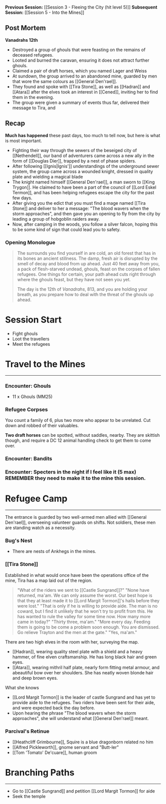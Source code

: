 **Previous Session:** [[Session 3 - Fleeing the City (hit level 5)]]
**Subsequent Session:** [[Session 5 - Into the Mines]]
## Post Mortem
**Vanadrahs 12th**
- Destroyed a group of ghouls that were feasting on the remains of deceased refugees.
- Looted and burned the caravan, ensuring it does not attract further ghouls.
- Claimed a pair of draft horses, which you named Lager and Weiss
- At sundown, the group arrived to an abandoned mine, guarded by men that wore the same colours as [[General Den'rael]].
- They found and spoke with [[Tira Stone]], as well as [[Hadran]] and [[Atara]] after the elves took an interest in [[Cened]], inviting her to find them in the evening.
- The group were given a summary of events thus far, delivered their message to Tira, and
## Recap
**Much has happened** these past days, too much to tell now, but here is what is most important.
- Fighting their way through the sewers of the beseiged city of [[Nethendell]], our band of adventurers came across a new ally in the form of [[Douglas Dier]], trapped by a nest of phase spiders.
- After following [[Ignis|Ignis']] understandings of the underground sewer system, the group came across a wounded knight, dressed in quality plate and wielding a magical blade
- The knight named himself [[General Den'rael]], a man sworn to [[King Trygon]]. He claimed to have been a part of the council of [[Lord Eskel Termon]], and has been helping refugees escape the city for the past few days.
- After giving you the edict that you must find a mage named [[Tira Stone]] and deliver to her a message: "The blood wavers when the storm approaches", and then gave you an opening to fly from the city by leading a group of hobgoblin raiders away.
- Now, after camping in the woods, you follow a silver falcon, hoping this to be some kind of sign that could lead you to safety.

### Opening Monologue

> The surrounds you find yourself in are cold, an old forest that has in its bones an ancient stillness. The damp, fresh air is disrupted by the smell of decay and blood from up ahead. Just 40 feet away from you, a pack of flesh-starved undead, ghouls, feast on the corpses of fallen refugees. One things for certain, your path ahead cuts right through where the ghouls feast, but they have not seen you yet.
> 
> The day is the 12th of *Vanadrahs*, 813, and you are holding your breath, as you prepare how to deal with the threat of the ghouls up ahead.


# Session Start
- Fight ghouls
- Loot the travellers
- Meet the refugees

# Travel to the Mines
---
### Encounter: Ghouls
- 11 x Ghouls (MM25)
### Refugee Corpses
You count a family of 6, plus two more who appear to be unrelated. Cut down and robbed of their valuables.

**Two draft horses** can be spotted, without saddles, nearby. They are skittish though, and require a DC 12 animal handling check to get them to come over.

### Encounter: Bandits

### Encounter: Specters in the night if I feel like it (5 max) REMEMBER they need to make it to the mine this session.

# Refugee Camp
---
The entrance is guarded by two well-armed men allied with [[General Den'rael]], overseeing valunteer guards on shifts. Not soldiers, these men are standing watch as a necessity.
### Bug's Nest
- There are nests of Ankhegs in the mines.
### [[Tira Stone]]
Established in what would once have been the operations office of the mine, Tira has a map laid out of the region.

> "What of the riders we sent to [[Castle Sungrand]]?"
> "None have returned, ma'am. We can only assume the worst. Our best hope is that they at least made it to [[Lord Margit Tormon]]'s halls before they were lost."
> "That is only if he is willing to provide aide. The man is no coward, but I find it unlikely that he won't try to profit from this. He has wanted to rule the valley for some time now. How many more came in today?"
> "Thirty three, ma'am."
> "More every day. Feeding them is going to be come a problem soon enough. You are dismissed. Go relieve Trayton and the men at the gate."
> "Yes, ma'am."

There are two high elves in the room with her, surveying the map.
- [[Hadran]], wearing quality steel plate with a shield and a heavy hammer, of fine elven craftsmanship. He has long black hair and green eyes.
- [[Atara]], wearing mithril half plate, nearly form fitting metal armour, and abeautiful bow over her shoulders. She has neatly woven blonde hair and deep brown eyes.

What she knows
- [[Lord Margit Tormon]] is the leader of castle Sungrand and has yet to provide aide to the refugees. Two riders have been sent for their aide, and were expected back the day before.
- Upon hearing the phrase "The blood wavers when the storm approaches", she will understand what [[General Den'rael]] meant.

### Parcival's Retinue
- [[Heathcliff Grimbourne]], Squire is a blue dragonborn related no him
- [[Alfred Pickleworth]], gnome servant and "Butt-ler"
- [[Tom 'Tomato' De'cuare]], human groom

# Branching Paths
---
- Go to [[Castle Sungrand]] and petition [[Lord Margit Tormon]] for aide
- Seek the temple